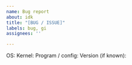 ```yaml
---
name: Bug report
about: idk
title: "[BUG / ISSUE]"
labels: bug, gi
assignees: ''

---
```


OS: 
Kernel:
Program / config:
Version (if known):
